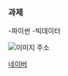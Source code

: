 ### 과제 
-파이썬
-빅데이터

![이미지 주소](https://unsplash.com/ko/s/%EC%82%AC%EC%A7%84/%EB%AA%B0%EB%94%94%EB%B8%8C)

[네이버](https://naver.com)
